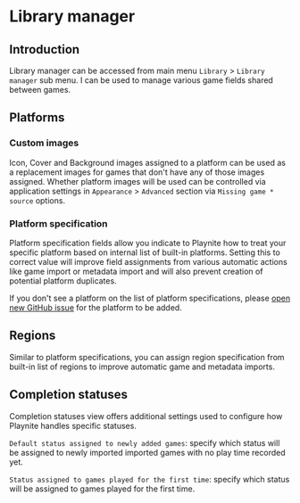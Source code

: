 Library manager
=====================

Introduction
---------------------

Library manager can be accessed from main menu `Library` > `Library manager` sub menu. I can be used to manage various game fields shared between games.

Platforms
---------------------

### Custom images

Icon, Cover and Background images assigned to a platform can be used as a replacement images for games that don't have any of those images assigned. Whether platform images will be used can be controlled via application settings in `Appearance` > `Advanced` section via `Missing game * source` options.

### Platform specification

Platform specification fields allow you indicate to Playnite how to treat your specific platform based on internal list of built-in platforms. Setting this to correct value will improve field assignments from various automatic actions like game import or metadata import and will also prevent creation of potential platform duplicates.

If you don't see a platform on the list of platform specifications, please [open new GitHub issue](https://github.com/JosefNemec/Playnite/issues) for the platform to be added.

Regions
---------------------

Similar to platform specifications, you can assign region specification from built-in list of regions to improve automatic game and metadata imports.

Completion statuses
---------------------

Completion statuses view offers additional settings used to configure how Playnite handles specific statuses.

`Default status assigned to newly added games`: specify which status will be assigned to newly imported imported games with no play time recorded yet.

`Status assigned to games played for the first time`: specify which status will be assigned to games played for the first time.